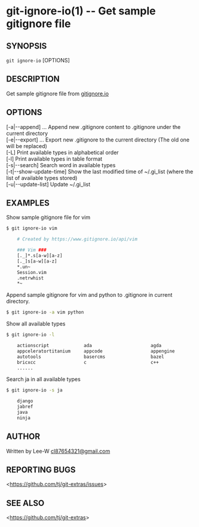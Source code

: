 git-ignore-io(1) -- Get sample gitignore file
================================

## SYNOPSIS

`git ignore-io` [OPTIONS]

## DESCRIPTION
Get sample gitignore file from [gitignore.io](https://www.gitignore.io)

## OPTIONS

[-a|--append] <types>...      Append new .gitignore content to .gitignore under the current directory  
[-e|--export] <types>...      Export new .gitignore to the current directory (The old one will be replaced)  
[-L]                          Print available types in alphabetical order  
[-l]                          Print available types in table format  
[-s|--search] <word>          Search word in available types  
[-t|--show-update-time]       Show the last modified time of ~/.gi\_list (where the list of available types stored)  
[-u|--update-list]            Update ~/.gi\_list  

## EXAMPLES
Show sample gitignore file for vim  

```bash
$ git ignore-io vim

    # Created by https://www.gitignore.io/api/vim

    ### Vim ###
    [._]*.s[a-w][a-z]
    [._]s[a-w][a-z]
    *.un~
    Session.vim
    .netrwhist
    *~
```

Append sample gitignore for vim and python to .gitignore in current directory.

```bash
$ git ignore-io -a vim python
```

Show all available types

```bash
$ git ignore-io -l

    actionscript             ada                      agda                     android                  anjuta
    appceleratortitanium     appcode                  appengine                archives                 archlinuxpackages
    autotools                basercms                 bazel                    bluej                    bower
    bricxcc                  c                        c++                      cakephp                  carthage
    ......
```

Search ja in all available types

```bash
$ git ignore-io -s ja

    django
    jabref
    java
    ninja
```


## AUTHOR

Written by Lee-W <cl87654321@gmail.com> 
## REPORTING BUGS

&lt;<https://github.com/tj/git-extras/issues>&gt;

## SEE ALSO

&lt;<https://github.com/tj/git-extras>&gt;
